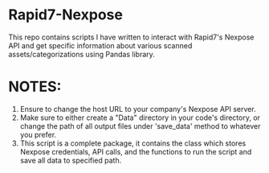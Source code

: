 # Rapid7-Nexpose
This repo contains scripts I have written to interact with Rapid7's Nexpose API and get specific information about various scanned assets/categorizations using Pandas library.

# NOTES:
1. Ensure to change the host URL to your company's Nexpose API server.
2. Make sure to either create a "Data" directory in your code's directory, or change the path of all output files under 'save_data' method to whatever you prefer. 
3. This script is a complete package, it contains the class which stores Nexpose credentials, API calls, and the functions to run the script and save all data to specified path.

